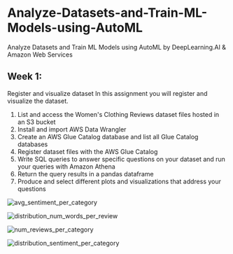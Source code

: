 # Analyze-Datasets-and-Train-ML-Models-using-AutoML
Analyze Datasets and Train ML Models using AutoML by DeepLearning.AI &amp; Amazon Web Services

## Week 1:
Register and visualize dataset
In this assignment you will register and visualize the dataset.
1.	List and access the Women's Clothing Reviews dataset files hosted in an S3 bucket
2.	Install and import AWS Data Wrangler
3.	Create an AWS Glue Catalog database and list all Glue Catalog databases
4.	Register dataset files with the AWS Glue Catalog
5.	Write SQL queries to answer specific questions on your dataset and run your queries with Amazon Athena
6.	Return the query results in a pandas dataframe
7.	Produce and select different plots and visualizations that address your questions

![avg_sentiment_per_category](https://user-images.githubusercontent.com/22645525/123512685-c5f11080-d680-11eb-9910-bbbb6f94a2dc.png)

![distribution_num_words_per_review](https://user-images.githubusercontent.com/22645525/123512706-e620cf80-d680-11eb-938e-7c0f14e87898.png)

![num_reviews_per_category](https://user-images.githubusercontent.com/22645525/123512714-ecaf4700-d680-11eb-88af-e7416317e0e3.png)

![distribution_sentiment_per_category](https://user-images.githubusercontent.com/22645525/123512719-f173fb00-d680-11eb-8dc8-bbeeb560bea8.png)

